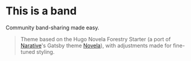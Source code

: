 # This is a band

Community band-sharing made easy.

> Theme based on the Hugo Novela Forestry Starter (a port of [Narative](https://www.narative.co/)'s Gatsby theme [Novela](https://www.narative.co/labs/novela/)), with adjustments made for fine-tuned styling.
